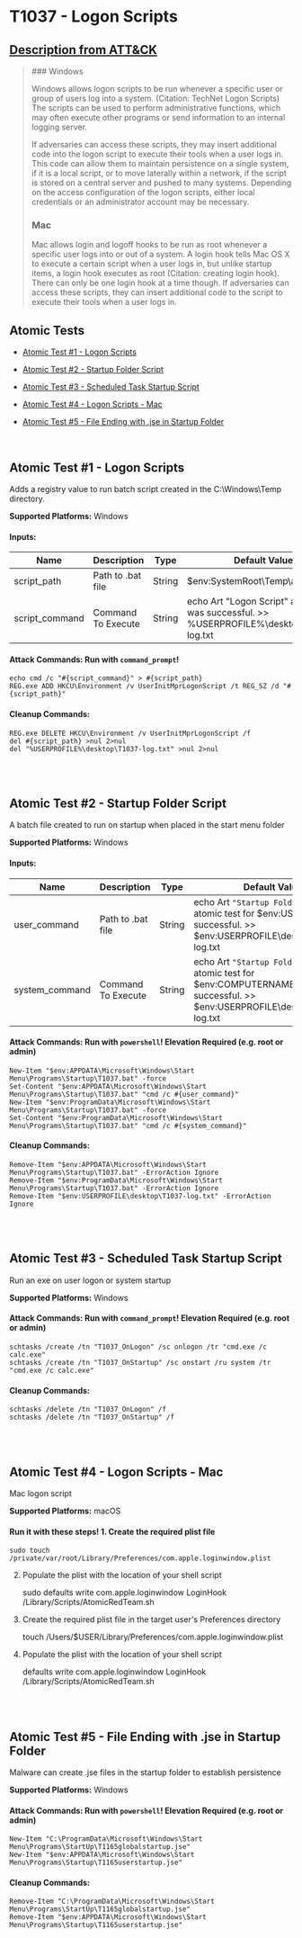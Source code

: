 # T1037 - Logon Scripts
## [Description from ATT&CK](https://attack.mitre.org/wiki/Technique/T1037)
<blockquote>### Windows

Windows allows logon scripts to be run whenever a specific user or group of users log into a system. (Citation: TechNet Logon Scripts) The scripts can be used to perform administrative functions, which may often execute other programs or send information to an internal logging server.

If adversaries can access these scripts, they may insert additional code into the logon script to execute their tools when a user logs in. This code can allow them to maintain persistence on a single system, if it is a local script, or to move laterally within a network, if the script is stored on a central server and pushed to many systems. Depending on the access configuration of the logon scripts, either local credentials or an administrator account may be necessary.

### Mac

Mac allows login and logoff hooks to be run as root whenever a specific user logs into or out of a system. A login hook tells Mac OS X to execute a certain script when a user logs in, but unlike startup items, a login hook executes as root (Citation: creating login hook). There can only be one login hook at a time though. If adversaries can access these scripts, they can insert additional code to the script to execute their tools when a user logs in.</blockquote>

## Atomic Tests

- [Atomic Test #1 - Logon Scripts](#atomic-test-1---logon-scripts)

- [Atomic Test #2 - Startup Folder Script](#atomic-test-2---startup-folder-script)

- [Atomic Test #3 - Scheduled Task Startup Script](#atomic-test-3---scheduled-task-startup-script)

- [Atomic Test #4 - Logon Scripts - Mac](#atomic-test-4---logon-scripts---mac)

- [Atomic Test #5 - File Ending with .jse in Startup Folder](#atomic-test-5---file-ending-with-jse-in-startup-folder)


<br/>

## Atomic Test #1 - Logon Scripts
Adds a registry value to run batch script created in the C:\Windows\Temp directory.

**Supported Platforms:** Windows


#### Inputs:
| Name | Description | Type | Default Value | 
|------|-------------|------|---------------|
| script_path | Path to .bat file | String | $env:SystemRoot\Temp\art.bat|
| script_command | Command To Execute | String | echo Art "Logon Script" atomic test was successful. >> %USERPROFILE%\desktop\T1037-log.txt|


#### Attack Commands: Run with `command_prompt`! 
```
echo cmd /c "#{script_command}" > #{script_path}
REG.exe ADD HKCU\Environment /v UserInitMprLogonScript /t REG_SZ /d "#{script_path}"
```

#### Cleanup Commands:
```
REG.exe DELETE HKCU\Environment /v UserInitMprLogonScript /f
del #{script_path} >nul 2>nul
del "%USERPROFILE%\desktop\T1037-log.txt" >nul 2>nul
```





<br/>
<br/>

## Atomic Test #2 - Startup Folder Script
A batch file created to run on startup when placed in the start menu folder

**Supported Platforms:** Windows


#### Inputs:
| Name | Description | Type | Default Value | 
|------|-------------|------|---------------|
| user_command | Path to .bat file | String | echo Art `"Startup Folder Script`" atomic test for $env:USERNAME was successful. >> $env:USERPROFILE\desktop\T1037-log.txt|
| system_command | Command To Execute | String | echo Art `"Startup Folder Script`" atomic test for $env:COMPUTERNAME was successful. >> $env:USERPROFILE\desktop\T1037-log.txt|


#### Attack Commands: Run with `powershell`!  Elevation Required (e.g. root or admin) 
```
New-Item "$env:APPDATA\Microsoft\Windows\Start Menu\Programs\Startup\T1037.bat" -force
Set-Content "$env:APPDATA\Microsoft\Windows\Start Menu\Programs\Startup\T1037.bat" "cmd /c #{user_command}"
New-Item "$env:ProgramData\Microsoft\Windows\Start Menu\Programs\Startup\T1037.bat" -force
Set-Content "$env:ProgramData\Microsoft\Windows\Start Menu\Programs\Startup\T1037.bat" "cmd /c #{system_command}"
```

#### Cleanup Commands:
```
Remove-Item "$env:APPDATA\Microsoft\Windows\Start Menu\Programs\Startup\T1037.bat" -ErrorAction Ignore
Remove-Item "$env:ProgramData\Microsoft\Windows\Start Menu\Programs\Startup\T1037.bat" -ErrorAction Ignore
Remove-Item "$env:USERPROFILE\desktop\T1037-log.txt" -ErrorAction Ignore
```





<br/>
<br/>

## Atomic Test #3 - Scheduled Task Startup Script
Run an exe on user logon or system startup

**Supported Platforms:** Windows



#### Attack Commands: Run with `command_prompt`!  Elevation Required (e.g. root or admin) 
```
schtasks /create /tn "T1037_OnLogon" /sc onlogon /tr "cmd.exe /c calc.exe"
schtasks /create /tn "T1037_OnStartup" /sc onstart /ru system /tr "cmd.exe /c calc.exe"
```

#### Cleanup Commands:
```
schtasks /delete /tn "T1037_OnLogon" /f
schtasks /delete /tn "T1037_OnStartup" /f
```





<br/>
<br/>

## Atomic Test #4 - Logon Scripts - Mac
Mac logon script

**Supported Platforms:** macOS


#### Run it with these steps! 1. Create the required plist file

    sudo touch /private/var/root/Library/Preferences/com.apple.loginwindow.plist

2. Populate the plist with the location of your shell script

    sudo defaults write com.apple.loginwindow LoginHook /Library/Scripts/AtomicRedTeam.sh

3. Create the required plist file in the target user's Preferences directory

	  touch /Users/$USER/Library/Preferences/com.apple.loginwindow.plist

4. Populate the plist with the location of your shell script

	  defaults write com.apple.loginwindow LoginHook /Library/Scripts/AtomicRedTeam.sh







<br/>
<br/>

## Atomic Test #5 - File Ending with .jse in Startup Folder
Malware can create .jse files in the startup folder to establish persistence

**Supported Platforms:** Windows



#### Attack Commands: Run with `powershell`!  Elevation Required (e.g. root or admin) 
```
New-Item "C:\ProgramData\Microsoft\Windows\Start Menu\Programs\StartUp\T1165globalstartup.jse"
New-Item "$env:APPDATA\Microsoft\Windows\Start Menu\Programs\Startup\T1165userstartup.jse"
```

#### Cleanup Commands:
```
Remove-Item "C:\ProgramData\Microsoft\Windows\Start Menu\Programs\StartUp\T1165globalstartup.jse"
Remove-Item "$env:APPDATA\Microsoft\Windows\Start Menu\Programs\Startup\T1165userstartup.jse"
```





<br/>
